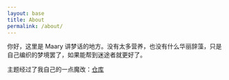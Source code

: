 ```yaml
---
layout: base
title: About
permalink: /about/
---
```

你好，这里是 Maary 讲梦话的地方。没有太多营养，也没有什么华丽辞藻，只是自己编织的梦境罢了，如果能帮到迷途者就更好了。  

主题经过了我自己的一点魔改：[仓库](https://github.com/Steve-Mr/minima)


